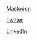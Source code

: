 [Mastodon](https://mastodon.social/@gavincompton)

[Twitter](https://twitter.com/gavincompton)

[LinkedIn](https://www.linkedin.com/in/gavincompton)

<br>
